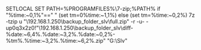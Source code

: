 SETLOCAL
SET PATH=%PROGRAMFILES%\7-zip;%PATH%
if "%time:~0,1%"==" " (set tm=0%time:~1,1%) else (set tm=%time:~0,2%)
7z -tzip u "\\192.168.1.250\backup_folder_slv\full.zip" -r -u- -up0q3x2z0!"\\192.168.1.250\backup_folder_slv\diff-%date:~6,4%.%date:~3,2%.%date:~0,2%-%tm%.%time:~3,2%.%time:~6,2%.zip" "G:\Slv\"